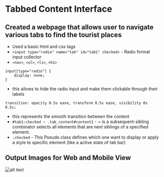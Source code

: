 # Tabbed Content Interface

## Created a webpage that allows user to navigate various tabs to find the tourist places

- Used a basic html and css tags
- `<input type="radio" name="tab" id="tab1" checked>` - Radio format input collector
- `<nav>`, `<ul>`, `<li>`, `<h1>`
```
input[type="radio"] {
    display: none;
}
```
- this allows to hide the radio input and make them clickable through their labels

```
transition: opacity 0.5s ease, transform 0.5s ease, visibility 0s 0.5s; 
```
- this represents the smooth transition between the content
- `#tab1:checked ~ .tab_content#content1` - ~ is a  subsequent-sibling combinator selects all elements that are next siblings of a specified element.
- `:checked` - This Pseudo class defines which one want to display or apply a style to specific element (like a active state of tab bar)

## Output Images for Web and Mobile View
![alt text](./assests/Output.gif)
